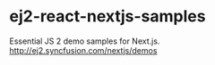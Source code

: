 # ej2-react-nextjs-samples
Essential JS 2 demo samples for Next.js. http://ej2.syncfusion.com/nextjs/demos
